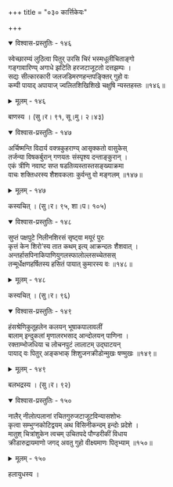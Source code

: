 +++
title = "०३० कार्त्तिकेयः"

+++



<details open><summary>विश्वास-प्रस्तुतिः - १४६</summary>

स्वेच्छारम्यं लुठित्वा पितुर् उरसि चिरं भस्मधूलीचिताङ्गो  
गङ्गावारिण्य् अगाधे झटिति हरजटाजूटतो दत्तझम्पः ।  
सद्यः सीत्कारकारी जलजडिमरणहन्तपङ्क्तिर् गुहो वः  
कम्पी पायाद् अपायाज् ज्वलितशिखिशिखे चक्षुषि न्यस्तहस्तः ॥१४६॥
</details>

<details><summary>मूलम् - १४६</summary>

स्वेच्छारम्यं लुठित्वा पितुर् उरसि चिरं भस्मधूलीचिताङ्गो  
गङ्गावारिण्य् अगाधे झटिति हरजटाजूटतो दत्तझम्पः ।  
सद्यः सीत्कारकारी जलजडिमरणहन्तपङ्क्तिर् गुहो वः  
कम्पी पायाद् अपायाज् ज्वलितशिखिशिखे चक्षुषि न्यस्तहस्तः ॥१४६॥
</details>


बाणस्य । (सु।र। ९१, सू।मु। २।४३)  



<details open><summary>विश्वास-प्रस्तुतिः - १४७</summary>

अर्चिष्मन्ति विदार्य वक्त्रकुहराण्य् आसृक्कतो वासुकेस्  
तर्जन्या विषकर्बुरान् गणयतः संस्पृश्य दन्ताङ्कुरान् ।  
एकं त्रीणि नवाष्ट सप्त षडतिव्यस्तास्तसङ्ख्याक्रमा  
वाचः शक्तिधरस्य शैशवकलाः कुर्वन्तु वो मङ्गलम् ॥१४७॥
</details>

<details><summary>मूलम् - १४७</summary>

अर्चिष्मन्ति विदार्य वक्त्रकुहराण्य् आसृक्कतो वासुकेस्  
तर्जन्या विषकर्बुरान् गणयतः संस्पृश्य दन्ताङ्कुरान् ।  
एकं त्रीणि नवाष्ट सप्त षडतिव्यस्तास्तसङ्ख्याक्रमा  
वाचः शक्तिधरस्य शैशवकलाः कुर्वन्तु वो मङ्गलम् ॥१४७॥
</details>


कस्यचित् । (सु।र। ९५, शा।प। १०५)  



<details open><summary>विश्वास-प्रस्तुतिः - १४८</summary>

सुप्तं पक्षपुटे निलीनशिरसं सृष्ट्वा मयूरं पुरः  
कृत्तं केन शिरो’स्य तात कथम् इत्य् आक्रन्दतः शैशवात् ।  
अन्तर्हासपिनाकिपाणियुगलस्फालोल्लसच्चेतसस्  
तन्मूर्धेक्षणहर्षितस्य हसितं पायात् कुमारस्य वः ॥१४८॥
</details>

<details><summary>मूलम् - १४८</summary>

सुप्तं पक्षपुटे निलीनशिरसं सृष्ट्वा मयूरं पुरः  
कृत्तं केन शिरो’स्य तात कथम् इत्य् आक्रन्दतः शैशवात् ।  
अन्तर्हासपिनाकिपाणियुगलस्फालोल्लसच्चेतसस्  
तन्मूर्धेक्षणहर्षितस्य हसितं पायात् कुमारस्य वः ॥१४८॥
</details>


कस्यचित् । (सु।र। ९६)  



<details open><summary>विश्वास-प्रस्तुतिः - १४९</summary>

हंसश्रेणिकुतूहलेन कलयन् भूषाकपालावलीं  
बालाम् इन्दुकलां मृणालरभसाद् आन्दोलयन् पाणिना ।  
रक्ताम्भोजधिया च लोचनपुटं लालाटम् उद्घाटयन्  
पायाद् वः पितुर् अङ्कभाक् शिशुजनक्रीडोन्मुखः षण्मुखः ॥१४९॥
</details>

<details><summary>मूलम् - १४९</summary>

हंसश्रेणिकुतूहलेन कलयन् भूषाकपालावलीं  
बालाम् इन्दुकलां मृणालरभसाद् आन्दोलयन् पाणिना ।  
रक्ताम्भोजधिया च लोचनपुटं लालाटम् उद्घाटयन्  
पायाद् वः पितुर् अङ्कभाक् शिशुजनक्रीडोन्मुखः षण्मुखः ॥१४९॥
</details>


बलभद्रस्य । (सु।र। ९२)  



<details open><summary>विश्वास-प्रस्तुतिः - १५०</summary>

नालैर् नीलोत्पलानां रचितगुरुजटाजूटविन्यासशोभः  
कृत्वा सम्भुग्नकोटिद्वयम् अथ विसिनीकन्दम् इन्दोः प्रदेशे ।  
मातुश् चित्रांशुकेन त्वचम् उचितपदे पौण्डरीकीं विधाय  
क्रीडारुद्रायमाणो जगद् अवतु गुहो वीक्ष्यमाणः पितृभ्याम् ॥१५०॥
</details>

<details><summary>मूलम् - १५०</summary>

नालैर् नीलोत्पलानां रचितगुरुजटाजूटविन्यासशोभः  
कृत्वा सम्भुग्नकोटिद्वयम् अथ विसिनीकन्दम् इन्दोः प्रदेशे ।  
मातुश् चित्रांशुकेन त्वचम् उचितपदे पौण्डरीकीं विधाय  
क्रीडारुद्रायमाणो जगद् अवतु गुहो वीक्ष्यमाणः पितृभ्याम् ॥१५०॥
</details>


हलायुधस्य ।  

